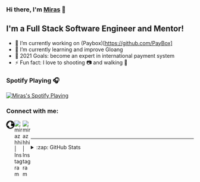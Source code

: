 ### Hi there, I'm [Miras][website] 👋

## I'm a Full Stack Software Engineer and Mentor!

- 🔭 I’m currently working on (Paybox)[https://github.com/PayBox]
- 🌱 I’m currently learning and improve Gloang
- 🚀 2021 Goals: become an expert in international payment system
- ⚡ Fun fact: I love to shooting :camera: and walking :walking:

### Spotify Playing 🎧
[<img src="https://mirazhhi.vercel.app/api/spotify" alt="Miras's Spotify Playing" width="350" />][spotify]

### Connect with me:

[<img align="left" alt="mirazhhi.kz" width="22px" src="https://raw.githubusercontent.com/iconic/open-iconic/master/svg/globe.svg" />][website]
[<img align="left" alt="mirazhhi | Instagram" width="22px" src="https://cdn.jsdelivr.net/npm/simple-icons@v3/icons/instagram.svg" />][instagram]
[<img align="left" alt="mirazhhi | Instagram" width="22px" src="https://cdn.jsdelivr.net/npm/simple-icons@v3/icons/telegram.svg" />][telegram]

<br />
<br />

---
<details>
  <summary>:zap: GitHub Stats</summary>

  <img align="left" alt="mrchenliang's GitHub Stats" src="https://github-readme-stats.vercel.app/api?username=mirazhhi&show_icons=true&hide_border=true" />

</details>

[website]: https://mirazhhi.github.io/
[instagram]: https://instagram.com/mirazhhi
[telegram]: https://t.me/Mirazhhi
[spotify]: https://open.spotify.com/user/mhiggster
